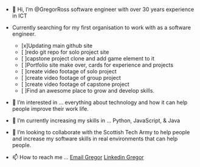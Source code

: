 - 👋 Hi, I’m @GregorRoss
      software engineer with over 30 years experience in ICT

 - Currently searching for my first organisation to work with as a software engineer.
     * [x]Updating main github site
     * [ ]redo git repo for solo project site
     * [ ]capstone project clone and add game element to it
     * [ ]Portfolio site make over, cards for experience and projects
     * [ ]create video footage of solo project
     * [ ]create video footage of group project
     * [ ]create video footage of capstone project
     * [ ]Find an awesome place to grow and develop skills.
  
- 👀 I’m interested in ...
      everything about technology and how it can help people improve their work life.
  
- 🌱 I’m currently increasing my skills in ...
      Python, JavaScript,  & Java
  
- 💞️ I’m looking to collaborate with the Scottish Tech Army to help people and increase my software skills in real environments that can help people.
  
- 📫 How to reach me ...
  [Email Gregor](mailto:gregor.home@btinternet.com)
  [Linkedin Gregor](https://www.linkedin.com/in/gregor-ross)


